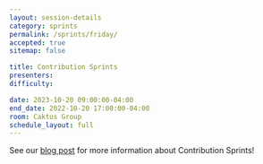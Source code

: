 ```yaml
---
layout: session-details
category: sprints
permalink: /sprints/friday/
accepted: true
sitemap: false

title: Contribution Sprints
presenters:
difficulty:

date: 2023-10-20 09:00:00-04:00
end_date: 2022-10-20 17:00:00-04:00
room: Caktus Group
schedule_layout: full
---
```


See our [blog post](news/contribution-sprints/) for more information about Contribution Sprints!
